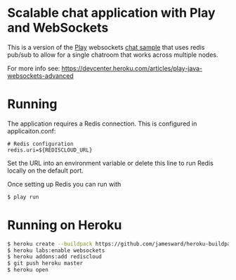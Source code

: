 # Scalable chat application with Play and WebSockets

This is a version of the [Play](http://www.playframework.com/) websockets [chat sample](https://github.com/playframework/playframework/tree/master/samples/java/websocket-chat) that uses redis pub/sub to allow for a single chatroom that works across multiple nodes.

For more info see: https://devcenter.heroku.com/articles/play-java-websockets-advanced

# Running

The application requires a Redis connection. This is configured in applicaiton.conf:

```
# Redis configuration
redis.uri=${REDISCLOUD_URL}
```

Set the URL into an environment variable or delete this line to run Redis locally on the default port.

Once setting up Redis you can run with

``` bash
$ play run
```

# Running on Heroku

``` bash
$ heroku create --buildpack https://github.com/jamesward/heroku-buildpack-scala.git
$ heroku labs:enable websockets
$ heroku addons:add rediscloud
$ git push heroku master
$ heroku open
```
